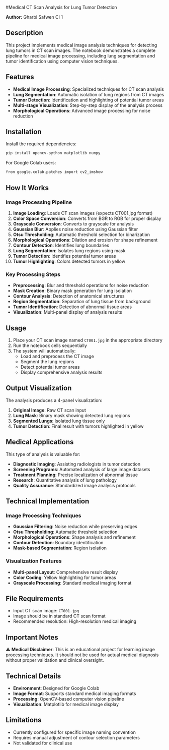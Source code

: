 #Medical CT Scan Analysis for Lung Tumor Detection

**Author:** Gharbi Safwen CI 1

## Description

This project implements medical image analysis techniques for detecting lung tumors in CT scan images. The notebook demonstrates a complete pipeline for medical image processing, including lung segmentation and tumor identification using computer vision techniques.

## Features

- **Medical Image Processing**: Specialized techniques for CT scan analysis
- **Lung Segmentation**: Automatic isolation of lung regions from CT images
- **Tumor Detection**: Identification and highlighting of potential tumor areas
- **Multi-stage Visualization**: Step-by-step display of the analysis process
- **Morphological Operations**: Advanced image processing for noise reduction

## Installation

Install the required dependencies:

```bash
pip install opencv-python matplotlib numpy
```

For Google Colab users:
```bash
from google.colab.patches import cv2_imshow
```

## How It Works

### Image Processing Pipeline

1. **Image Loading**: Loads CT scan images (expects CT001.jpg format)
2. **Color Space Conversion**: Converts from BGR to RGB for proper display
3. **Grayscale Conversion**: Converts to grayscale for analysis
4. **Gaussian Blur**: Applies noise reduction using Gaussian filter
5. **Otsu Thresholding**: Automatic threshold selection for binarization
6. **Morphological Operations**: Dilation and erosion for shape refinement
7. **Contour Detection**: Identifies lung boundaries
8. **Lung Segmentation**: Isolates lung regions using mask
9. **Tumor Detection**: Identifies potential tumor areas
10. **Tumor Highlighting**: Colors detected tumors in yellow

### Key Processing Steps

- **Preprocessing**: Blur and threshold operations for noise reduction
- **Mask Creation**: Binary mask generation for lung isolation
- **Contour Analysis**: Detection of anatomical structures
- **Region Segmentation**: Separation of lung tissue from background
- **Tumor Identification**: Detection of abnormal tissue areas
- **Visualization**: Multi-panel display of analysis results

## Usage

1. Place your CT scan image named `CT001.jpg` in the appropriate directory
2. Run the notebook cells sequentially
3. The system will automatically:
   - Load and preprocess the CT image
   - Segment the lung regions
   - Detect potential tumor areas
   - Display comprehensive analysis results

## Output Visualization

The analysis produces a 4-panel visualization:

1. **Original Image**: Raw CT scan input
2. **Lung Mask**: Binary mask showing detected lung regions
3. **Segmented Lungs**: Isolated lung tissue only
4. **Tumor Detection**: Final result with tumors highlighted in yellow

## Medical Applications

This type of analysis is valuable for:
- **Diagnostic Imaging**: Assisting radiologists in tumor detection
- **Screening Programs**: Automated analysis of large image datasets
- **Treatment Planning**: Precise localization of abnormal tissue
- **Research**: Quantitative analysis of lung pathology
- **Quality Assurance**: Standardized image analysis protocols

## Technical Implementation

### Image Processing Techniques
- **Gaussian Filtering**: Noise reduction while preserving edges
- **Otsu Thresholding**: Automatic threshold selection
- **Morphological Operations**: Shape analysis and refinement
- **Contour Detection**: Boundary identification
- **Mask-based Segmentation**: Region isolation

### Visualization Features
- **Multi-panel Layout**: Comprehensive result display
- **Color Coding**: Yellow highlighting for tumor areas
- **Grayscale Processing**: Standard medical imaging format

## File Requirements

- Input CT scan image: `CT001.jpg`
- Image should be in standard CT scan format
- Recommended resolution: High-resolution medical imaging

## Important Notes

⚠️ **Medical Disclaimer**: This is an educational project for learning image processing techniques. It should not be used for actual medical diagnosis without proper validation and clinical oversight.

## Technical Details

- **Environment**: Designed for Google Colab
- **Image Format**: Supports standard medical imaging formats
- **Processing**: OpenCV-based computer vision pipeline
- **Visualization**: Matplotlib for medical image display

## Limitations

- Currently configured for specific image naming convention
- Requires manual adjustment of contour selection parameters
- Not validated for clinical use 
